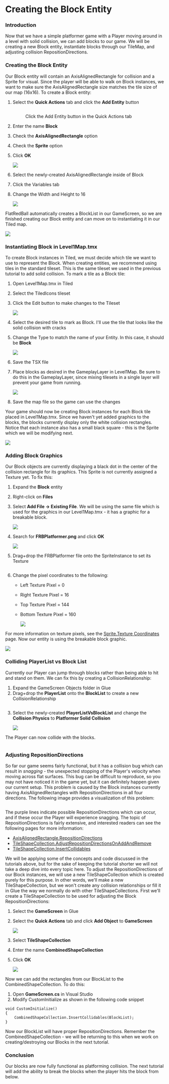 # Creating the Block Entity

### Introduction

Now that we have a simple platformer game with a Player moving around in a level with solid collision, we can add blocks to our game. We will be creating a new Block entity, instantiate blocks through our TileMap, and adjusting collision RepositionDirections.

### Creating the Block Entity

Our Block entity will contain an AxisAlignedRectangle for collision and a Sprite for visual. Since the player will be able to walk on Block instances, we want to make sure the AxisAlignedRectangle size matches the tile size of our map (16x16). To create a Block entity:

1.  Select the **Quick Actions** tab and click the **Add Entity** button&#x20;

    <figure><img src="../../../.gitbook/assets/2021-04-img_606f2d6f3fbf8.png" alt=""><figcaption><p>Click the Add Entity button in the Quick Actions tab</p></figcaption></figure>
2. Enter the name **Block**
3. Check the **AxisAlignedRectangle** option
4. Check the **Sprite** option
5.  Click **OK**

    ![](../../../.gitbook/assets/2021-04-img\_606f30fbc1cf2.png)
6. Select the newly-created AxisAlignedRectangle inside of Block
7. Click the Variables tab
8.  Change the Width and Height to 16

    ![](../../../.gitbook/assets/2021-04-img\_606f2eb69623b.png)

FlatRedBall automatically creates a BlockList in our GameScreen, so we are finished creating our Block entity and can move on to instantiating it in our Tiled map.

![](../../../.gitbook/assets/2021-04-img\_606f2e1c52250.png)

### Instantiating Block in Level1Map.tmx

To create Block instances in Tiled, we must decide which tile we want to use to represent the Block. When creating entities, we recommend using tiles in the standard tileset. This is the same tileset we used in the previous tutorial to add solid collision. To mark a tile as a Block tile:

1. Open Level1Map.tmx in Tiled
2. Select the TiledIcons tileset
3.  Click the Edit button to make changes to the Tileset

    ![](../../../.gitbook/assets/2021-04-img\_606f2f28b4eff.png)
4. Select the desired tile to mark as Block. I'll use the tile that looks like the solid collision with cracks
5.  Change the Type to match the name of your Entity. In this case, it should be **Block**

    ![](../../../.gitbook/assets/2021-04-img\_606f2f8aa3527.png)
6. Save the TSX file
7.  Place blocks as desired in the GameplayLayer in Level1Map. Be sure to do this in the GameplayLayer, since mixing tilesets in a single layer will prevent your game from running.

    ![](../../../.gitbook/assets/2021-04-img\_606f3048dc1d4.png)
8. Save the map file so the game can use the changes

Your game should now be creating Block instances for each Block tile placed in Level1Map.tmx. Since we haven't yet added graphics to the blocks, the blocks currently display only the white collision rectangles. Notice that each instance also has a small black square - this is the Sprite which we will be modifying next.

![](../../../.gitbook/assets/2021-04-img\_606f313e81b98.png)

### Adding Block Graphics

Our Block objects are currently displaying a black dot in the center of the collision rectangle for its graphics. This Sprite is not currently assigned a Texture yet. To fix this:

1. Expand the **Block** entity
2. Right-click on **Files**
3.  Select **Add File -> Existing File**. We will be using the same file which is used for the graphics in our Level1Map.tmx - it has a graphic for a breakable block.

    ![](../../../.gitbook/assets/2021-04-img\_606f320957490.png)
4.  Search for **FRBPlatformer.png** and click **OK**

    ![](../../../.gitbook/assets/2021-04-img\_606f32708b584.png)
5. Drag+drop the FRBPlatformer file onto the SpriteInstance to set its Texture

<figure><img src="../../../.gitbook/assets/2021-04-2021_April_08_100843.gif" alt=""><figcaption></figcaption></figure>

6. Change the pixel coordinates to the following:
   * Left Texture Pixel = 0
   * Right Texture Pixel = 16
   * Top Texture Pixel = 144
   *   Bottom Texture Pixel = 160

       ![](../../../.gitbook/assets/2021-04-img\_606f334622496.png)

For more information on texture pixels, see the [Sprite.Texture Coordinates](../../../api/flatredball/sprite/texture-coordinates.md) page. Now our entity is using the breakable block graphic.

![](../../../.gitbook/assets/2021-04-img\_606f337266e68.png)

### Colliding PlayerList vs Block List

Currently our Player can jump through blocks rather than being able to hit and stand on them. We can fix this by creating a CollisionRelationship:

1. Expand the GameScreen Objects folder in Glue
2. Drag+drop the **PlayerList** onto the **BlockList** to create a new CollisionRelationship

<figure><img src="../../../.gitbook/assets/2021-04-2021_April_08_100749.gif" alt=""><figcaption></figcaption></figure>

3.  Select the newly-created **PlayerListVsBlockList** and change the **Collision Physics** to **Platformer Solid Collision**

    ![](../../../.gitbook/assets/2021-04-img\_606f34a321491.png)

The Player can now collide with the blocks.

<figure><img src="../../../.gitbook/assets/2021-04-2021_April_08_104753.gif" alt=""><figcaption></figcaption></figure>

### Adjusting RepositionDirections

So far our game seems fairly functional, but it has a collision bug which can result in _snagging_ - the unexpected stopping of the Player's velocity when moving across flat surfaces. This bug can be difficult to reproduce, so you may not have noticed it in the game yet, but it can definitely happen given our current setup. This problem is caused by the Block instances currently having AxisAlignedRectangles with RepositionDirections in all four directions. The following image provides a visualization of this problem:

<figure><img src="../../../.gitbook/assets/2021-04-img_606f1937e27db.png" alt=""><figcaption></figcaption></figure>

The purple lines indicate possible RepositionDirections which can occur, and if these occur the Player will experience snagging. The topic of RepositionDirections is fairly extensive, and interested readers can see the following pages for more information:

* [AxisAlignedRectangle.RepositionDirections](../../../api/flatredball/math/geometry/axisalignedrectangle/repositiondirections.md)
* [TileShapeCollection.AdjustRepositionDirectionsOnAddAndRemove](../../../tiled-plugin/glue-gluevault-component-pages-tile-graphics-plugin-tileshapecollection/adjustrepositiondirectionsonaddandremove.md)
* [TileShapeCollection.InsertCollidables](../../../tiled-plugin/glue-gluevault-component-pages-tile-graphics-plugin-tileshapecollection/insertcollidables.md)

We will be applying some of the concepts and code discussed in the tutorials above, but for the sake of keeping the tutorial shorter we will not take a deep dive into every topic here. To adjust the RepositionDirections of our Block instances, we will use a new TileShapeCollection which is created purely for this purpose. In other words, we'll make a new TileShapeCollection, but we won't create any collision relationships or fill it in Glue the way we normally do with other TileShapeCollections. First we'll create a TileShapeCollection to be used for adjusting the Block RepositionDirections:

1. Select the **GameScreen** in Glue
2.  Select the **Quick Actions** tab and click **Add Object** to **GameScreen**

    ![](../../../.gitbook/assets/2021-04-img\_606f44711e9d1.png)
3. Select **TileShapeCollection**
4. Enter the name **CombinedShapeCollection**
5.  Click **OK**

    ![](../../../.gitbook/assets/2021-04-img\_606f44e4ef010.png)

Now we can add the rectangles from our BlockList to the CombinedShapeCollection. To do this:

1. Open **GameScreen.cs** in Visual Studio
2. Modify CustomInitialize as shown in the following code snippet

```
void CustomInitialize()
{
    CombinedShapeCollection.InsertCollidables(BlockList);
}
```

Now our BlockList will have proper RepositionDirections. Remember the CombinedShapeCollection - we will be returning to this when we work on creating/destroying our Blocks in the next tutorial.

### Conclusion

Our blocks are now fully functional as platforming collision. The next tutorial will add the ability to break the blocks when the player hits the block from below.
